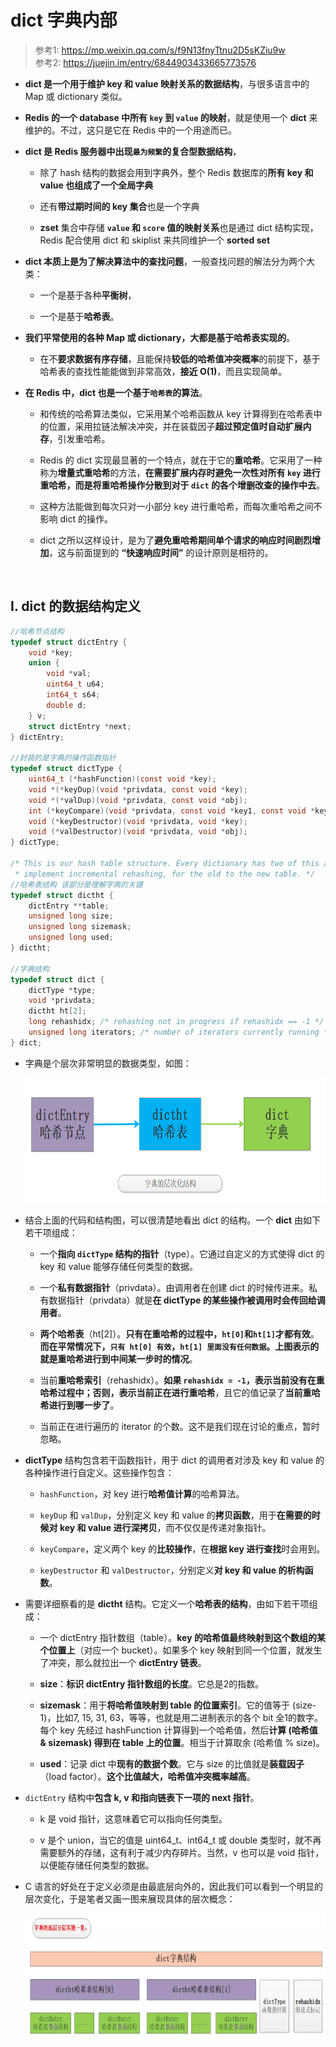 # **dict 字典内部**

> 参考1: https://mp.weixin.qq.com/s/f9N13fnyTtnu2D5sKZiu9w  
> 参考2: https://juejin.im/entry/6844903433665773576

- **dict 是一个用于维护 key 和 value 映射关系的数据结构**，与很多语言中的 Map 或 dictionary 类似。

- **Redis 的一个 database 中所有 ```key``` 到 ```value``` 的映射**，就是使用一个 **dict** 来维护的。不过，这只是它在 Redis 中的一个用途而已。

- **dict 是 Redis 服务器中出现```最为频繁```的复合型数据结构**，
    - 除了 hash 结构的数据会用到字典外，整个 Redis 数据库的**所有 key 和 value 也组成了一个全局字典**

    - 还有**带过期时间的 key 集合**也是一个字典

    - **zset** 集合中存储 **```value``` 和 ```score``` 值的映射关系**也是通过 dict 结构实现，Redis 配合使用 dict 和 skiplist 来共同维护一个 **sorted set**

- **dict 本质上是为了解决算法中的查找问题**，一般查找问题的解法分为两个大类：
    - 一个是基于各种**平衡树**，

    - 一个是基于**哈希表**。
    
- **我们平常使用的各种 Map 或 dictionary，大都是基于哈希表实现的**。
    - 在不**要求数据有序存储**，且能保持**较低的哈希值冲突概率**的前提下，基于哈希表的查找性能能做到非常高效，**接近 O(1)**，而且实现简单。

- **在 Redis 中，dict 也是一个基于```哈希表```的算法**。
    - 和传统的哈希算法类似，它采用某个哈希函数从 key 计算得到在哈希表中的位置，采用拉链法解决冲突，并在装载因子**超过预定值时自动扩展内存**，引发重哈希。

    - Redis 的 dict 实现最显著的一个特点，就在于它的**重哈希**。它采用了一种称为**增量式重哈希**的方法，**在需要扩展内存时避免一次性对所有 ```key``` 进行重哈希，而是将重哈希操作分散到对于 ```dict``` 的各个增删改查的操作中去**。

    - 这种方法能做到每次只对一小部分 key 进行重哈希，而每次重哈希之间不影响 dict 的操作。

    - dict 之所以这样设计，是为了**避免重哈希期间单个请求的响应时间剧烈增加**，这与前面提到的 **“快速响应时间”** 的设计原则是相符的。

<br>

## **I. dict 的数据结构定义**

```C
//哈希节点结构
typedef struct dictEntry {
    void *key;
    union {
        void *val;
        uint64_t u64;
        int64_t s64;
        double d;
    } v;
    struct dictEntry *next;
} dictEntry;

//封装的是字典的操作函数指针
typedef struct dictType {
    uint64_t (*hashFunction)(const void *key);
    void *(*keyDup)(void *privdata, const void *key);
    void *(*valDup)(void *privdata, const void *obj);
    int (*keyCompare)(void *privdata, const void *key1, const void *key2);
    void (*keyDestructor)(void *privdata, void *key);
    void (*valDestructor)(void *privdata, void *obj);
} dictType;

/* This is our hash table structure. Every dictionary has two of this as we
 * implement incremental rehashing, for the old to the new table. */
//哈希表结构 该部分是理解字典的关键
typedef struct dictht {
    dictEntry **table;
    unsigned long size;
    unsigned long sizemask;
    unsigned long used;
} dictht;

//字典结构
typedef struct dict {
    dictType *type;
    void *privdata;
    dictht ht[2];
    long rehashidx; /* rehashing not in progress if rehashidx == -1 */
    unsigned long iterators; /* number of iterators currently running */
} dict;
```

- 字典是个层次非常明显的数据类型，如图：

    <img src="../images/dict1.png" width="600" height="200" alt="skiplist1" align=center/>

- 结合上面的代码和结构图，可以很清楚地看出 dict 的结构。一个 **dict** 由如下若干项组成：
    - 一个**指向 ```dictType``` 结构的指针**（type）。它通过自定义的方式使得 dict 的 key 和 value 能够存储任何类型的数据。

    - 一个**私有数据指针**（privdata）。由调用者在创建 dict 的时候传进来。私有数据指针（privdata）就是**在 dictType 的某些操作被调用时会传回给调用者**。

    - **两个哈希表**（ht[2]）。**只有在重哈希的过程中，```ht[0]```和```ht[1]```才都有效**。**而在平常情况下，```只有 ht[0] 有效```，```ht[1] 里面没有任何数据```。上图表示的就是重哈希进行到中间某一步时的情况**。

    - 当前**重哈希索引**（rehashidx）。**如果 ```rehashidx = -1```，表示当前没有在重哈希过程中；否则，表示当前正在进行重哈希**，且它的值记录了**当前重哈希进行到哪一步了**。

    - 当前正在进行遍历的 iterator 的个数。这不是我们现在讨论的重点，暂时忽略。

- **dictType** 结构包含若干函数指针，用于 dict 的调用者对涉及 key 和 value 的各种操作进行自定义。这些操作包含：
    - ```hashFunction```，对 key 进行**哈希值计算**的哈希算法。

    - ```keyDup``` 和 ```valDup```，分别定义 key 和 value 的**拷贝函数**，用于**在需要的时候对 key 和 value 进行深拷贝**，而不仅仅是传递对象指针。

    - ```keyCompare```，定义两个 key 的**比较操作**，在**根据 key 进行查找**时会用到。

    - ```keyDestructor``` 和 ```valDestructor```，分别定义**对 key 和 value 的析构函数**。

- 需要详细察看的是 **dictht** 结构。它定义一个**哈希表的结构**，由如下若干项组成：
    - 一个 dictEntry 指针数组（table）。**key 的哈希值最终映射到这个数组的某个位置上**（对应一个 bucket）。如果多个 key 映射到同一个位置，就发生了冲突，那么就拉出一个 **dictEntry 链表**。

    - **size**：**标识 dictEntry 指针数组的长度**。它总是2的指数。

    - **sizemask**：用于**将哈希值映射到 table 的位置索引**。它的值等于 (size-1)，比如7, 15, 31, 63，等等，也就是用二进制表示的各个 bit 全1的数字。每个 key 先经过 hashFunction 计算得到一个哈希值，然后**计算 (哈希值 & sizemask) 得到在 table 上的位置**。相当于计算取余 (哈希值 % size)。

    - **used**：记录 dict 中**现有的数据个数**。它与 size 的比值就是**装载因子**（load factor）。**这个比值越大，哈希值冲突概率越高**。

- ```dictEntry``` 结构中**包含 k, v 和指向链表下一项的 next 指针**。
    - k 是 void 指针，这意味着它可以指向任何类型。

    - v 是个 union，当它的值是 uint64_t、int64_t 或 double 类型时，就不再需要额外的存储，这有利于减少内存碎片。当然，v 也可以是 void 指针，以便能存储任何类型的数据。

- C 语言的好处在于定义必须是由最底层向外的，因此我们可以看到一个明显的层次变化，于是笔者又画一图来展现具体的层次概念：

    <img src="../images/dict2.webp" width="700" height="200" alt="skiplist1" align=center/>